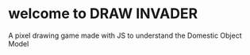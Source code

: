 # welcome to DRAW INVADER

A pixel drawing game made with JS to understand the Domestic Object Model
